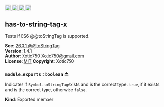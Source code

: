 <a href="https://travis-ci.org/Xotic750/has-to-string-tag-x"
	 title="Travis status">
<img
	 src="https://travis-ci.org/Xotic750/has-to-string-tag-x.svg?branch=master"
	 alt="Travis status" height="18"/>
</a>
<a href="https://david-dm.org/Xotic750/has-to-string-tag-x"
	 title="Dependency status">
<img src="https://david-dm.org/Xotic750/has-to-string-tag-x.svg"
	 alt="Dependency status" height="18"/>
</a>
<a href="https://david-dm.org/Xotic750/has-to-string-tag-x#info=devDependencies"
	 title="devDependency status">
<img src="https://david-dm.org/Xotic750/has-to-string-tag-x/dev-status.svg"
	 alt="devDependency status" height="18"/>
</a>
<a href="https://badge.fury.io/js/has-to-string-tag-x" title="npm version">
<img src="https://badge.fury.io/js/has-to-string-tag-x.svg"
	 alt="npm version" height="18"/>
</a>
<a name="module_has-to-string-tag-x"></a>

## has-to-string-tag-x
Tests if ES6 @@toStringTag is supported.

**See**: [26.3.1 @@toStringTag](http://www.ecma-international.org/ecma-262/6.0/#sec-@@tostringtag)	
**Version**: 1.4.1	
**Author**: Xotic750 <Xotic750@gmail.com>	
**License**: [MIT](&lt;https://opensource.org/licenses/MIT&gt;)	
**Copyright**: Xotic750	
<a name="exp_module_has-to-string-tag-x--module.exports"></a>

### `module.exports` : <code>boolean</code> ⏏
Indicates if `Symbol.toStringTag`exists and is the correct type.
`true`, if it exists and is the correct type, otherwise `false`.

**Kind**: Exported member	
